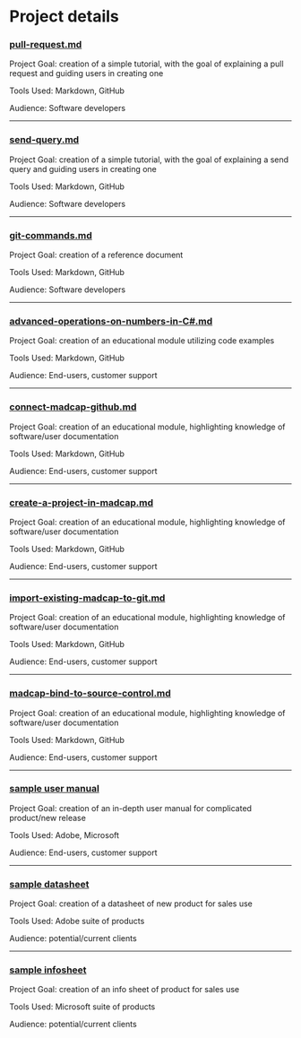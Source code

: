 # Project details


### [pull-request.md](https://github.com/mcmillanpl/Technical-Writing-Portfolio/blob/main/API/pull-request.md)

Project Goal: creation of a simple tutorial, with the goal of explaining a pull request and guiding users in creating one

Tools Used: Markdown, GitHub

Audience: Software developers

---


### [send-query.md](https://github.com/mcmillanpl/Technical-Writing-Portfolio/blob/main/API/send-query.md)

Project Goal: creation of a simple tutorial, with the goal of explaining a send query and guiding users in creating one

Tools Used: Markdown, GitHub

Audience: Software developers

---


### [git-commands.md](https://github.com/mcmillanpl/Technical-Writing-Portfolio/blob/main/reference/git-commands.md)

Project Goal: creation of a reference document

Tools Used: Markdown, GitHub

Audience: Software developers

---


### [advanced-operations-on-numbers-in-C#.md](https://github.com/mcmillanpl/Technical-Writing-Portfolio/blob/main/tutorials/advanced-operations-on-numbers-in-C%23.md)

Project Goal: creation of an educational module utilizing code examples

Tools Used: Markdown, GitHub

Audience: End-users, customer support

---


### [connect-madcap-github.md](https://github.com/mcmillanpl/Technical-Writing-Portfolio/blob/main/tutorials/connect-madcap-github.md)

Project Goal: creation of an educational module, highlighting knowledge of software/user documentation

Tools Used: Markdown, GitHub

Audience: End-users, customer support

---


### [create-a-project-in-madcap.md](https://github.com/mcmillanpl/Technical-Writing-Portfolio/blob/main/tutorials/create-a-project-in-madcap.md)

Project Goal: creation of an educational module, highlighting knowledge of software/user documentation

Tools Used: Markdown, GitHub

Audience: End-users, customer support

---


### [import-existing-madcap-to-git.md](https://github.com/mcmillanpl/Technical-Writing-Portfolio/blob/main/tutorials/import-existing-madcap-to-git.md)

Project Goal: creation of an educational module, highlighting knowledge of software/user documentation

Tools Used: Markdown, GitHub

Audience: End-users, customer support

---


### [madcap-bind-to-source-control.md](https://github.com/mcmillanpl/Technical-Writing-Portfolio/blob/main/tutorials/madcap-bind-to-source-control.md)

Project Goal: creation of an educational module, highlighting knowledge of software/user documentation

Tools Used: Markdown, GitHub

Audience: End-users, customer support

---


### [sample user manual](reference/101343_PowerCab2_Manual.pdf)

Project Goal: creation of an in-depth user manual for complicated product/new release

Tools Used: Adobe, Microsoft

Audience: End-users, customer support

---


### [sample datasheet](https://github.com/mcmillanpl/Technical-Writing-Portfolio/blob/main/Sales%20and%20Marketing/sample-datasheet.pdf)

Project Goal: creation of a datasheet of new product for sales use

Tools Used: Adobe suite of products

Audience: potential/current clients

---


### [sample infosheet](https://github.com/mcmillanpl/Technical-Writing-Portfolio/blob/main/Sales%20and%20Marketing/sample-infosheet.pdf)

Project Goal: creation of an info sheet of product for sales use

Tools Used: Microsoft suite of products

Audience: potential/current clients
